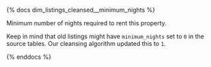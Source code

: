 {% docs dim_listings_cleansed__minimum_nights %}

Minimum number of nights required to rent this property.

Keep in mind that old listings might have `minimum_nights` set to `0` in the source tables.
Our cleansing algorithm updated this to `1`.

{% enddocs %}